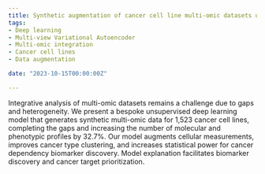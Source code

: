 ```yaml
---
title: Synthetic augmentation of cancer cell line multi-omic datasets using unsupervised deep learning
tags:
- Deep learning
- Multi-view Variational Autoencoder
- Multi-omic integration
- Cancer cell lines
- Data augmentation

date: "2023-10-15T00:00:00Z"

---
```


Integrative analysis of multi-omic datasets remains a challenge due to gaps and heterogeneity. We present a bespoke unsupervised deep learning model that generates synthetic multi-omic data for 1,523 cancer cell lines, completing the gaps and increasing the number of molecular and phenotypic profiles by 32.7%. Our model augments cellular measurements, improves cancer type clustering, and increases statistical power for cancer dependency biomarker discovery. Model explanation facilitates biomarker discovery and cancer target prioritization.
